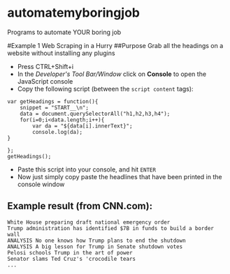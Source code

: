 # automatemyboringjob
Programs to automate YOUR boring job

#Example 1 Web Scraping in a Hurry
##Purpose
Grab all the headings on a website without installing any plugins

* Press CTRL+Shift+i
* In the *Developer's Tool Bar/Window* click on **Console** to open the JavaScript console
* Copy the following script (between the ``` script content ``` tags):
```
var getHeadings = function(){
	snippet = "START__\n";
    data = document.querySelectorAll("h1,h2,h3,h4");
    for(i=0;i<data.length;i++){
		var da = "${data[i].innerText}";
        console.log(da);
}
	
};
getHeadings();
```
* Paste this script into your console, and hit `ENTER`
* Now just simply copy paste the headlines that have been printed in the console window

## Example result (from CNN.com):
```
White House preparing draft national emergency order
Trump administration has identified $7B in funds to build a border wall
ANALYSIS No one knows how Trump plans to end the shutdown
ANALYSIS A big lesson for Trump in Senate shutdown votes
Pelosi schools Trump in the art of power
Senator slams Ted Cruz's 'crocodile tears
...
```

